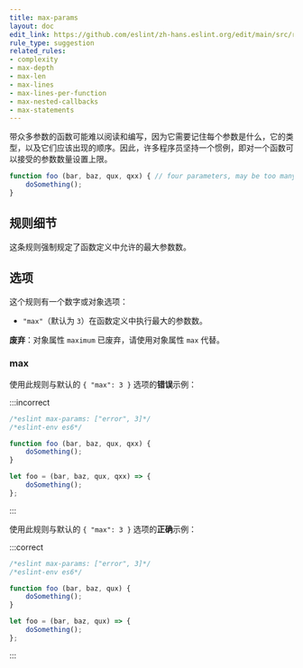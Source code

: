 ```yaml
---
title: max-params
layout: doc
edit_link: https://github.com/eslint/zh-hans.eslint.org/edit/main/src/rules/max-params.md
rule_type: suggestion
related_rules:
- complexity
- max-depth
- max-len
- max-lines
- max-lines-per-function
- max-nested-callbacks
- max-statements
---
```


带众多参数的函数可能难以阅读和编写，因为它需要记住每个参数是什么，它的类型，以及它们应该出现的顺序。因此，许多程序员坚持一个惯例，即对一个函数可以接受的参数数量设置上限。

```js
function foo (bar, baz, qux, qxx) { // four parameters, may be too many
    doSomething();
}
```

## 规则细节

这条规则强制规定了函数定义中允许的最大参数数。

## 选项

这个规则有一个数字或对象选项：

* `"max"`（默认为 `3`）在函数定义中执行最大的参数数。

**废弃**：对象属性 `maximum` 已废弃，请使用对象属性 `max` 代替。

### max

使用此规则与默认的 `{ "max": 3 }` 选项的**错误**示例：

:::incorrect

```js
/*eslint max-params: ["error", 3]*/
/*eslint-env es6*/

function foo (bar, baz, qux, qxx) {
    doSomething();
}

let foo = (bar, baz, qux, qxx) => {
    doSomething();
};
```

:::

使用此规则与默认的 `{ "max": 3 }` 选项的**正确**示例：

:::correct

```js
/*eslint max-params: ["error", 3]*/
/*eslint-env es6*/

function foo (bar, baz, qux) {
    doSomething();
}

let foo = (bar, baz, qux) => {
    doSomething();
};
```

:::
